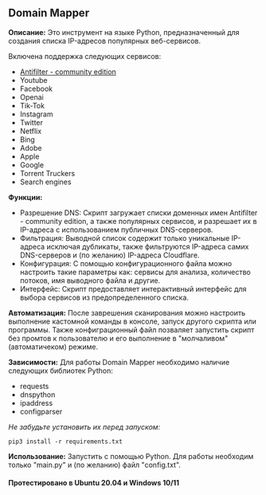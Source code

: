 ## Domain Mapper


**Описание:** Это инструмент на языке Python, предназначенный для создания списка IP-адресов популярных веб-сервисов.

Включена поддержка следующих сервисов:
- [Antifilter - community edition](https://community.antifilter.download/)
- Youtube
- Facebook
- Openai
- Tik-Tok
- Instagram
- Twitter
- Netflix
- Bing
- Adobe
- Apple
- Google
- Torrent Truckers
- Search engines



**Функции:**
- Разрешение DNS: Скрипт загружает списки доменных имен Antifilter - community edition, а также популярных сервисов, и разрешает их в IP-адреса с использованием публичных DNS-серверов.
- Фильтрация: Выводной список содержит только уникальные IP-адреса исключая дубликаты, также фильтруются IP-адреса самих DNS-серверов и (по желанию) IP-адреса Cloudflare.
- Конфигурация: С помощью конфигурационного файла можно настроить такие параметры как: сервисы для анализа, количество потоков, имя выводного файла и другие.
- Интерфейс: Скрипт предоставляет интерактивный интерфейс для выбора сервисов из предопределенного списка.



**Автоматизация:**
После заврешения сканирования можно настроить выполнение кастомной команды в консоле, запуск другого скрипта или программы.
Также конфиграционный файл позваляет запустить скрипт без промтов к пользователю и его выполнение в "молчаливом" (автоматичеком) режиме.



**Зависимости:** Для работы Domain Mapper необходимо наличие следующих библиотек Python:
- requests
- dnspython
- ipaddress
- configparser

*Не забудьте установить их перед запуском:*
```
pip3 install -r requirements.txt
```



**Использование:** Запустить с помощью Python. Для работы необходим только "main.py" и (по желанию) файл "config.txt".



#### Протестировано в Ubuntu 20.04 и Windows 10/11



